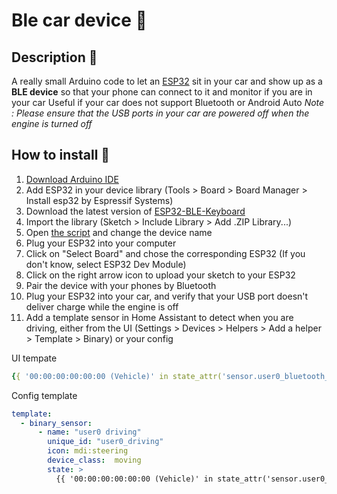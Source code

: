 # Ble car device 🚗

## Description 📝

A really small Arduino code to let an [ESP32](https://amzn.to/44BPk0g) sit in your car and show up as a **BLE device** so that your phone can connect to it and monitor if you are in your car
Useful if your car does not support Bluetooth or Android Auto
*Note : Please ensure that the USB ports in your car are powered off when the engine is turned off*

## How to install 🚀

1. [Download Arduino IDE](https://www.arduino.cc/en/software)
2. Add ESP32 in your device library (Tools > Board > Board Manager > Install esp32 by Espressif Systems)
3. Download the latest version of [ESP32-BLE-Keyboard](https://github.com/T-vK/ESP32-BLE-Keyboard/releases)
4. Import the library (Sketch > Include Library > Add .ZIP Library...)
5. Open [the script](https://github.com/etiennec78/Home-Automation/blob/master/Automatic%20Gate/Extra/Ble%20car%20device/Ble%20car%20device.ino) and change the device name
6. Plug your ESP32 into your computer
7. Click on "Select Board" and chose the corresponding ESP32 (If you don't know, select ESP32 Dev Module)
8. Click on the right arrow icon to upload your sketch to your ESP32
9. Pair the device with your phones by Bluetooth
10. Plug your ESP32 into your car, and verify that your USB port doesn't deliver charge while the engine is off
11. Add a template sensor in Home Assistant to detect when you are driving, either from the UI (Settings > Devices > Helpers > Add a helper > Template > Binary) or your config

UI tempate

```yaml
{{ '00:00:00:00:00:00 (Vehicle)' in state_attr('sensor.user0_bluetooth_connection', 'connected_paired_devices') }}
```
Config template

```yaml
template:
  - binary_sensor:
      - name: "user0 driving"
        unique_id: "user0_driving"
        icon: mdi:steering
        device_class:  moving
        state: >
          {{ '00:00:00:00:00:00 (Vehicle)' in state_attr('sensor.user0_bluetooth_connection', 'connected_paired_devices') }}
```

